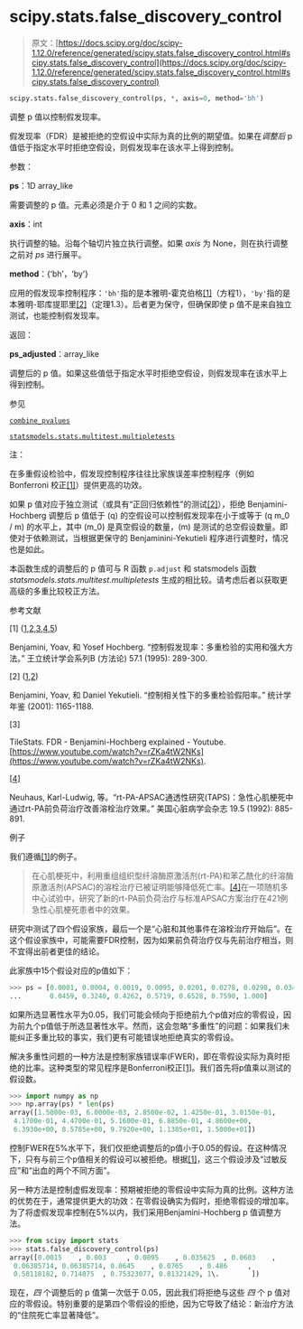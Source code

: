 # scipy.stats.false_discovery_control

> 原文：[https://docs.scipy.org/doc/scipy-1.12.0/reference/generated/scipy.stats.false_discovery_control.html#scipy.stats.false_discovery_control](https://docs.scipy.org/doc/scipy-1.12.0/reference/generated/scipy.stats.false_discovery_control.html#scipy.stats.false_discovery_control)

```py
scipy.stats.false_discovery_control(ps, *, axis=0, method='bh')
```

调整 p 值以控制假发现率。

假发现率（FDR）是被拒绝的空假设中实际为真的比例的期望值。如果在*调整后* p 值低于指定水平时拒绝空假设，则假发现率在该水平上得到控制。

参数：

**ps**：1D array_like

需要调整的 p 值。元素必须是介于 0 和 1 之间的实数。

**axis**：int

执行调整的轴。沿每个轴切片独立执行调整。如果 *axis* 为 None，则在执行调整之前对 *ps* 进行展平。

**method**：{‘bh’，‘by’}

应用的假发现率控制程序：`'bh'`指的是本雅明-霍克伯格[[1]](#r4c2dbc17006a-1)（方程1），`'by'`指的是本雅明-耶库提耶里[[2]](#r4c2dbc17006a-2)（定理1.3）。后者更为保守，但确保即使 p 值不是来自独立测试，也能控制假发现率。

返回：

**ps_adjusted**：array_like

调整后的 p 值。如果这些值低于指定水平时拒绝空假设，则假发现率在该水平上得到控制。

参见

[`combine_pvalues`](scipy.stats.combine_pvalues.html#scipy.stats.combine_pvalues "scipy.stats.combine_pvalues")

[`statsmodels.stats.multitest.multipletests`](https://www.statsmodels.org/stable/generated/statsmodels.stats.multitest.multipletests.html#statsmodels.stats.multitest.multipletests "(在 statsmodels 0.14.1 版本 v0.14.1)")

注：

在多重假设检验中，假发现控制程序往往比家族误差率控制程序（例如 Bonferroni 校正[[1]](#r4c2dbc17006a-1)）提供更高的功效。

如果 p 值对应于独立测试（或具有“正回归依赖性”的测试[[2]](#r4c2dbc17006a-2)），拒绝 Benjamini-Hochberg 调整后 p 值低于 \(q\) 的空假设可以控制假发现率在小于或等于 \(q m_0 / m\) 的水平上，其中 \(m_0\) 是真空假设的数量，\(m\) 是测试的总空假设数量。即使对于依赖测试，当根据更保守的 Benjaminini-Yekutieli 程序进行调整时，情况也是如此。

本函数生成的调整后的 p 值可与 R 函数 `p.adjust` 和 statsmodels 函数 *statsmodels.stats.multitest.multipletests* 生成的相比较。请考虑后者以获取更高级的多重比较校正方法。

参考文献

[1] ([1](#id1),[2](#id3),[3](#id9),[4](#id11),[5](#id12))

Benjamini, Yoav, 和 Yosef Hochberg. “控制假发现率：多重检验的实用和强大方法。” 王立统计学会系列B (方法论) 57.1 (1995): 289-300.

[2] ([1](#id2),[2](#id4))

Benjamini, Yoav, 和 Daniel Yekutieli. “控制相关性下的多重检验假阳率。” 统计学年鉴 (2001): 1165-1188.

[3]

TileStats. FDR - Benjamini-Hochberg explained - Youtube. [https://www.youtube.com/watch?v=rZKa4tW2NKs](https://www.youtube.com/watch?v=rZKa4tW2NKs).

[[4](#id10)]

Neuhaus, Karl-Ludwig, 等。“rt-PA-APSAC通透性研究(TAPS)：急性心肌梗死中通过rt-PA前负荷治疗改善溶栓治疗效果。” 美国心脏病学会杂志 19.5 (1992): 885-891.

例子

我们遵循[[1]](#r4c2dbc17006a-1)的例子。

> 在心肌梗死中，利用重组组织型纤溶酶原激活剂(rt-PA)和苯乙酰化的纤溶酶原激活剂(APSAC)的溶栓治疗已被证明能够降低死亡率。[[4]](#r4c2dbc17006a-4)在一项随机多中心试验中，研究了新的rt-PA前负荷治疗与标准APSAC方案治疗在421例急性心肌梗死患者中的效果。

研究中测试了四个假设家族，最后一个是“心脏和其他事件在溶栓治疗开始后”。在这个假设家族中，可能需要FDR控制，因为如果前负荷治疗仅与先前治疗相当，则不宜得出前者更佳的结论。

此家族中15个假设对应的p值如下：

```py
>>> ps = [0.0001, 0.0004, 0.0019, 0.0095, 0.0201, 0.0278, 0.0298, 0.0344,
...       0.0459, 0.3240, 0.4262, 0.5719, 0.6528, 0.7590, 1.000] 
```

如果所选显著性水平为0.05，我们可能会倾向于拒绝前九个p值对应的零假设，因为前九个p值低于所选显著性水平。然而，这会忽略“多重性”的问题：如果我们未能纠正多重比较的事实，我们更有可能错误地拒绝真实的零假设。

解决多重性问题的一种方法是控制家族错误率(FWER)，即在零假设实际为真时拒绝的比率。这种类型的常见程序是Bonferroni校正[[1]](#r4c2dbc17006a-1)。我们首先将p值乘以测试的假设数。

```py
>>> import numpy as np
>>> np.array(ps) * len(ps)
array([1.5000e-03, 6.0000e-03, 2.8500e-02, 1.4250e-01, 3.0150e-01,
 4.1700e-01, 4.4700e-01, 5.1600e-01, 6.8850e-01, 4.8600e+00,
 6.3930e+00, 8.5785e+00, 9.7920e+00, 1.1385e+01, 1.5000e+01]) 
```

控制FWER在5%水平下，我们仅拒绝调整后的p值小于0.05的假设。在这种情况下，只有与前三个p值相关的假设可以被拒绝。根据[[1]](#r4c2dbc17006a-1)，这三个假设涉及“过敏反应”和“出血的两个不同方面”。

另一种方法是控制虚假发现率：预期被拒绝的零假设中实际为真的比例。这种方法的优势在于，通常提供更大的功效：在零假设确实为假时，拒绝零假设的增加率。为了将虚假发现率控制在5%以内，我们采用Benjamini-Hochberg p 值调整方法。

```py
>>> from scipy import stats
>>> stats.false_discovery_control(ps)
array([0.0015    , 0.003     , 0.0095    , 0.035625  , 0.0603    ,
 0.06385714, 0.06385714, 0.0645    , 0.0765    , 0.486     ,
 0.58118182, 0.714875  , 0.75323077, 0.81321429, 1\.        ]) 
```

现在，*四* 个调整后的 p 值第一次低于 0.05，因此我们将拒绝与这些 *四* 个 p 值对应的零假设。特别重要的是第四个零假设的拒绝，因为它导致了结论：新治疗方法的“住院死亡率显著降低”。
